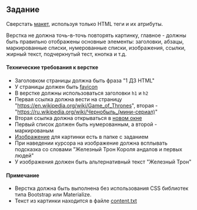 ## Задание

Сверстать [макет](https://gitlab.com/dan-it/groups/pe42/-/raw/master/programming-essentials/basic-html-css/homework/homework1-Simple-Html-Page/page.png), используя только HTML теги и их атрибуты.

Верстка не должна  точь-в-точь повторять картинку, главное - должны быть правильно отображены основные элементы: заголовки, абзацы, маркированные списки, нумерованные списки, изображения, ссылки, жирный текст, подчеркнутый тест, кнопка и т.д.

#### Технические требования к верстке

- Заголовком страницы должна быть фраза "1 ДЗ HTML"
- У страницы должен быть [favicon](favicon.png)
- В верстке должны использоваться заголовки `h1` и `h2`
- Первая ссылка должна вести на страницу "https://en.wikipedia.org/wiki/Game_of_Thrones", вторая - "https://ru.wikipedia.org/wiki/Чернобыль_(мини-сериал)"
- Вторая ссылка должна открываться в [новом окне](http://joxi.ru/DmBOednfzBL4B2)
- Первый список должен быть нумерованным, а второй - маркированым
- [Изображение](iron_throne.jpg) для картинки есть в папке с заданием
- При наведении курсора на изображение должна всплывать подсказка со словами "Железный Трон Короля андалов и первых людей"
- У изображения должен быть альтернативный текст "Железный Трон"

#### Примечание
- Верстка должна быть выполнена без использования CSS библиотек типа Bootstrap или Materialize.
- Текст из картинки находится в файле [content.txt](content.txt)
